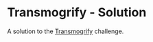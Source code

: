 # Transmogrify - Solution

A solution to the [Transmogrify](https://github.com/ci-wdi-900/transmogrify) challenge.